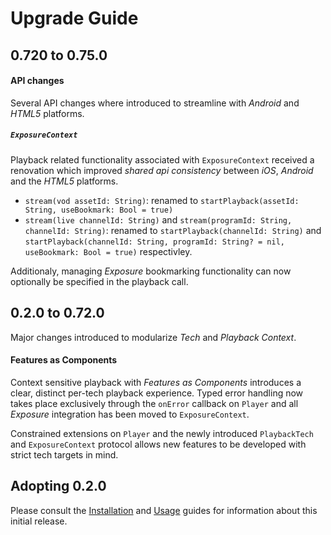 # Upgrade Guide

## 0.720 to 0.75.0

#### API changes
Several API changes where introduced to streamline with *Android* and *HTML5* platforms.

##### `ExposureContext`
Playback related functionality associated with `ExposureContext` received a renovation which improved *shared api consistency* between *iOS*, *Android* and the *HTML5* platforms.

* `stream(vod assetId: String)`: renamed to `startPlayback(assetId: String, useBookmark: Bool = true)`
* `stream(live channelId: String)` and `stream(programId: String, channelId: String)`: renamed to `startPlayback(channelId: String)` and `startPlayback(channelId: String, programId: String? = nil, useBookmark: Bool = true)` respectivley.

Additionaly, managing *Exposure* bookmarking functionality can now optionally be specified in the playback call.

## 0.2.0 to 0.72.0
Major changes introduced to modularize *Tech* and *Playback Context*.

#### Features as Components
Context sensitive playback with *Features as Components* introduces a clear, distinct per-tech playback experience. Typed error handling now takes place exclusively through the `onError` callback on `Player` and all *Exposure* integration has been moved to `ExposureContext`.

Constrained extensions on `Player` and the newly introduced `PlaybackTech` and `ExposureContext` protocol allows new features to be developed with strict tech targets in mind.

## Adopting 0.2.0
Please consult the [Installation](https://github.com/EricssonBroadcastServices/iOSClientExposure/blob/master/README.md#installation) and [Usage](https://github.com/EricssonBroadcastServices/iOSClientExposure/blob/master/README.md#getting-started) guides for information about this initial release.
